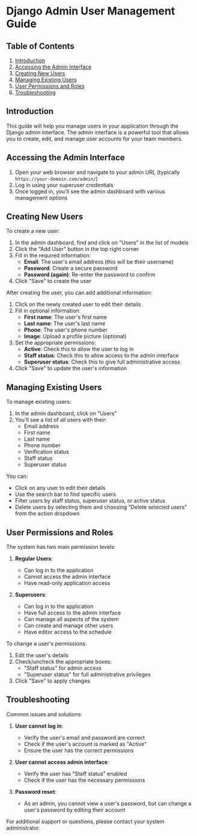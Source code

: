 # Django Admin User Management Guide

## Table of Contents

1. [Introduction](#introduction)
2. [Accessing the Admin Interface](#accessing-the-admin-interface)
3. [Creating New Users](#creating-new-users)
4. [Managing Existing Users](#managing-existing-users)
5. [User Permissions and Roles](#user-permissions-and-roles)
6. [Troubleshooting](#troubleshooting)

## Introduction

This guide will help you manage users in your application through the Django admin interface. The admin interface is a powerful tool that allows you to create, edit, and manage user accounts for your team members.

## Accessing the Admin Interface

1. Open your web browser and navigate to your admin URL (typically `https://your-domain.com/admin/`)
2. Log in using your superuser credentials
3. Once logged in, you'll see the admin dashboard with various management options

## Creating New Users

To create a new user:

1. In the admin dashboard, find and click on "Users" in the list of models
2. Click the "Add User" button in the top right corner
3. Fill in the required information:
   - **Email**: The user's email address (this will be their username)
   - **Password**: Create a secure password
   - **Password (again)**: Re-enter the password to confirm
4. Click "Save" to create the user

After creating the user, you can add additional information:

1. Click on the newly created user to edit their details
2. Fill in optional information:
   - **First name**: The user's first name
   - **Last name**: The user's last name
   - **Phone**: The user's phone number
   - **Image**: Upload a profile picture (optional)
3. Set the appropriate permissions:
   - **Active**: Check this to allow the user to log in
   - **Staff status**: Check this to allow access to the admin interface
   - **Superuser status**: Check this to give full administrative access
4. Click "Save" to update the user's information

## Managing Existing Users

To manage existing users:

1. In the admin dashboard, click on "Users"
2. You'll see a list of all users with their:
   - Email address
   - First name
   - Last name
   - Phone number
   - Verification status
   - Staff status
   - Superuser status

You can:

- Click on any user to edit their details
- Use the search bar to find specific users
- Filter users by staff status, superuser status, or active status
- Delete users by selecting them and choosing "Delete selected users" from the action dropdown

## User Permissions and Roles

The system has two main permission levels:

1. **Regular Users**:

   - Can log in to the application
   - Cannot access the admin interface
   - Have read-only application access

2. **Superusers**:
   - Can log in to the application
   - Have full access to the admin interface
   - Can manage all aspects of the system
   - Can create and manage other users
   - Have editor access to the schedule

To change a user's permissions:

1. Edit the user's details
2. Check/uncheck the appropriate boxes:
   - "Staff status" for admin access
   - "Superuser status" for full administrative privileges
3. Click "Save" to apply changes

## Troubleshooting

Common issues and solutions:

1. **User cannot log in**:

   - Verify the user's email and password are correct
   - Check if the user's account is marked as "Active"
   - Ensure the user has the correct permissions

2. **User cannot access admin interface**:

   - Verify the user has "Staff status" enabled
   - Check if the user has the necessary permissions

3. **Password reset**:

   - As an admin, you cannot view a user's password, but can change a user's password by editing their account

For additional support or questions, please contact your system administrator.
